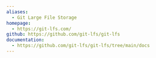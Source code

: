 ```yaml
---
aliases:
  - Git Large File Storage
homepage:
  - https://git-lfs.com/
github: https://github.com/git-lfs/git-lfs
documentation:
  - https://github.com/git-lfs/git-lfs/tree/main/docs
---
```

